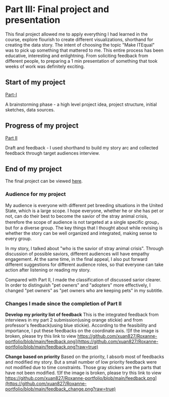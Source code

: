 # Part III: Final project and presentation
This final project allowed me to apply everything I had learned in the course, explore flourish to create different visualizations, shorthand for creating the data story. The intent of choosing the topic "Make ITEqual" was to pick up something that mattered to me. This entire process has been educative, interesting and enlightning. From soliciting feedback from different people, to preparing a 1 min presentation of something that took weeks of work was definitely exciting.

## Start of my project
[Part-I](final_project.md)

A brainstorming phase - a high level project idea, project structure, initial sketches, data sources.

## Progress of my project
[Part II](final_project_part2.md)

Draft and feedback - I used shorthand to build my story arc and collected feedback through target audiences interview.

## End of my project

The final project can be viewed [here](https://preview.shorthand.com/LnVw0Ebe3I0w92FY?_gl=1*s7cwqf*_gcl_aw*R0NMLjE2NDUwNDg4NTYuQ2owS0NRaUEzcktRQmhDTkFSSXNBQ1VFV19ZR1c5QjFhU1d3MUJWVVZsbEpZRnAyMkpHMUF5Wnp1bU41RnhoM0ZBa0dwNFhMRlZxSGlac2FBck9ZRUFMd193Y0I.).

### Audience for my project
My audience is everyone with different pet breeding situations in the United State, which is a large scope. I hope everyone, whether he or she has pet or not, can do their best to become the savior of the stray animal crisis, therefore the scope of audience is not targeted at a single specific group，but for a diverse group. The key things that I thought about while revising is whether the story can be well organized and integrated, making sense to every group.

In my story, I talked about "who is the savior of stray animal crisis". Through discussion of possible saviors, different audiences will have empathy engagement. At the same time, in the final appeal, I also put forward different suggestions for different audience roles, so that everyone can take action after listening or reading my story.

Compared with Part II, I made the classification of discussed sarior clearer. In order to distinguish "pet owners" and "adopters" more effectively, I changed "pet owners" as "pet owners who are keeping pets" in my subtitle.

### Changes I made since the completion of Part II
**Develop my priority list of feedback** 
This is the integrated feedback from interviews in my part 2 submission(using orange stickie) and from professor's feedback(using blue stickie). According to the feasibility and importance, I put these feedbacks on the coordinate axis.
![If the image is broken, please try this link to view https://github.com/xuan827/Roxanne-portfolio/blob/main/feedback.png](https://github.com/xuan827/Roxanne-portfolio/blob/main/feedback.png?raw=true)

**Change based on priority**
Based on the priority, I absorb most of feedbacks and modified my story. But a small number of low priority feedback were not modified due to time constraints. Those gray stickers are the parts that have not been modified.
![If the image is broken, please try this link to view https://github.com/xuan827/Roxanne-portfolio/blob/main/feedback.png](https://github.com/xuan827/Roxanne-portfolio/blob/main/feedback_change.png?raw=true)

